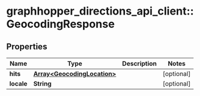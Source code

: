 # graphhopper_directions_api_client::GeocodingResponse

## Properties
Name | Type | Description | Notes
------------ | ------------- | ------------- | -------------
**hits** | [**Array&lt;GeocodingLocation&gt;**](GeocodingLocation.md) |  | [optional] 
**locale** | **String** |  | [optional] 


